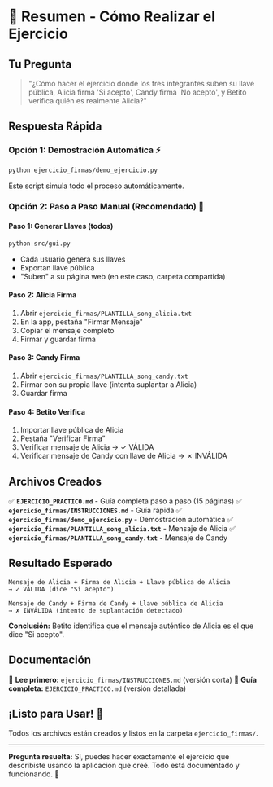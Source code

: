 # 🎯 Resumen - Cómo Realizar el Ejercicio

## Tu Pregunta
> "¿Cómo hacer el ejercicio donde los tres integrantes suben su llave pública, Alicia firma 'Si acepto', Candy firma 'No acepto', y Betito verifica quién es realmente Alicia?"

## Respuesta Rápida

### Opción 1: Demostración Automática ⚡
```bash
python ejercicio_firmas/demo_ejercicio.py
```
Este script simula todo el proceso automáticamente.

### Opción 2: Paso a Paso Manual (Recomendado) 📝

#### **Paso 1: Generar Llaves** (todos)
```bash
python src/gui.py
```
- Cada usuario genera sus llaves
- Exportan llave pública
- "Suben" a su página web (en este caso, carpeta compartida)

#### **Paso 2: Alicia Firma**
1. Abrir `ejercicio_firmas/PLANTILLA_song_alicia.txt`
2. En la app, pestaña "Firmar Mensaje"
3. Copiar el mensaje completo
4. Firmar y guardar firma

#### **Paso 3: Candy Firma**
1. Abrir `ejercicio_firmas/PLANTILLA_song_candy.txt`
2. Firmar con su propia llave (intenta suplantar a Alicia)
3. Guardar firma

#### **Paso 4: Betito Verifica**
1. Importar llave pública de Alicia
2. Pestaña "Verificar Firma"
3. Verificar mensaje de Alicia → ✓ VÁLIDA
4. Verificar mensaje de Candy con llave de Alicia → ✗ INVÁLIDA

## Archivos Creados

✅ **`EJERCICIO_PRACTICO.md`** - Guía completa paso a paso (15 páginas)
✅ **`ejercicio_firmas/INSTRUCCIONES.md`** - Guía rápida
✅ **`ejercicio_firmas/demo_ejercicio.py`** - Demostración automática
✅ **`ejercicio_firmas/PLANTILLA_song_alicia.txt`** - Mensaje de Alicia
✅ **`ejercicio_firmas/PLANTILLA_song_candy.txt`** - Mensaje de Candy

## Resultado Esperado

```
Mensaje de Alicia + Firma de Alicia + Llave pública de Alicia
→ ✓ VÁLIDA (dice "Si acepto")

Mensaje de Candy + Firma de Candy + Llave pública de Alicia  
→ ✗ INVÁLIDA (intento de suplantación detectado)
```

**Conclusión:** Betito identifica que el mensaje auténtico de Alicia es el que dice "Si acepto".

## Documentación

📖 **Lee primero:** `ejercicio_firmas/INSTRUCCIONES.md` (versión corta)
📖 **Guía completa:** `EJERCICIO_PRACTICO.md` (versión detallada)

## ¡Listo para Usar! 🚀

Todos los archivos están creados y listos en la carpeta `ejercicio_firmas/`.

---

**Pregunta resuelta:** Sí, puedes hacer exactamente el ejercicio que describiste usando la aplicación que creé. Todo está documentado y funcionando. 🔐
